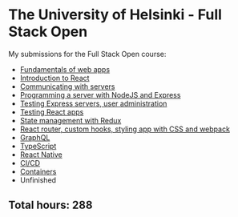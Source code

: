 # The University of Helsinki - Full Stack Open

My submissions for the Full Stack Open course:

- [Fundamentals of web apps](https://jcmsmith.github.io/Full-Stack-open/part0.html)
- [Introduction to React](https://jcmsmith.github.io/Full-Stack-open/part1.html)
- [Communicating with servers](https://jcmsmith.github.io/Full-Stack-open/part2.html)
- [Programming a server with NodeJS and Express](https://jcmsmith.github.io/Full-Stack-open/part3.html)
- [Testing Express servers, user administration](https://jcmsmith.github.io/Full-Stack-open/part4.html)
- [Testing React apps](https://jcmsmith.github.io/Full-Stack-open/part5.html)
- [State management with Redux](https://jcmsmith.github.io/Full-Stack-open/part6.html)
- [React router, custom hooks, styling app with CSS and webpack](https://jcmsmith.github.io/Full-Stack-open/part7.html)
- [GraphQL](https://jcmsmith.github.io/Full-Stack-open/part8.html)
- [TypeScript](https://jcmsmith.github.io/Full-Stack-open/part9.html)
- [React Native](https://jcmsmith.github.io/Full-Stack-open/part10.html)
- [CI/CD](https://jcmsmith.github.io/Full-Stack-open/part11.html)
- [Containers](https://jcmsmith.github.io/Full-Stack-open/part12.html)
- Unfinished

## Total hours: 288
